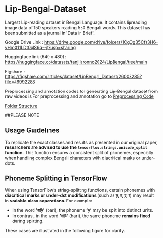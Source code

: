 # Lip-Bengal-Dataset

Largest Lip-reading dataset in Bengali Language. It contains lipreading image data of 150 speakers reading 550 Bengali words. This dataset has been submitted as a journal in 'Data in Brief'.

Google Drive Link : https://drive.google.com/drive/folders/1CgOg35Cfs3H6-vHmG11LDt0qlS6q--jt?usp=sharing

Huggingface link (640 x 480) : https://huggingface.co/datasets/tanjilaronno2024/LipBengal/tree/main

Figshare : https://figshare.com/articles/dataset/LipBengal_Dataset/26008285?file=46992286

Preprocessing and annotation codes for generating Lip-Bengal dataset from raw videos is 
For preprocessing and annotation go to [Preprocessing Code](finalDatasetCode.ipynb)


[Folder Structure](DataStructure.PNG)

##PLEASE NOTE
## Usage Guidelines

To replicate the exact classes and results as presented in our original paper, **researchers are advised to use the `tensorflow.strings.unicode_split` function**. This function ensures a consistent split of phonemes, especially when handling complex Bengali characters with diacritical marks or under-dots.

## Phoneme Splitting in TensorFlow

When using TensorFlow’s string-splitting functions, certain phonemes with **diacritical marks or under-dot modifications** (such as **ড়, র, ঢ়, য়**) may result in **variable class separations**. For example:

- In the word **'বাড়ি'** (bari), the phoneme **‘ড়’** may be split into distinct units.
- In contrast, in the word **'দাড়ি'** (hari), the same phoneme **remains fixed** during splitting.

These cases are illustrated in the following figure for clarity.


